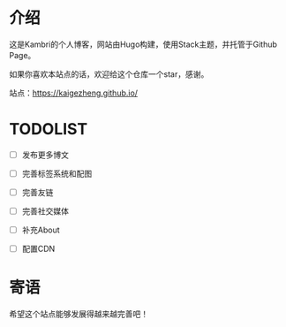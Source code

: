 # 介绍

这是Kambri的个人博客，网站由Hugo构建，使用Stack主题，并托管于Github Page。

如果你喜欢本站点的话，欢迎给这个仓库一个star，感谢。

站点：https://kaigezheng.github.io/

# TODOLIST

- [ ] 发布更多博文

- [ ] 完善标签系统和配图

- [ ] 完善友链

- [ ] 完善社交媒体

- [ ] 补充About

- [ ] 配置CDN

# 寄语

希望这个站点能够发展得越来越完善吧！
